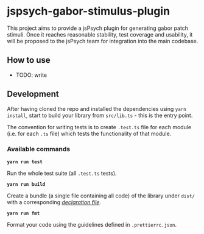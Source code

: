 # jspsych-gabor-stimulus-plugin

This project aims to provide a jsPsych plugin for generating gabor patch stimuli. Once it reaches reasonable stability, test coverage and usability, it will be proposed to the jsPsych team for integration into the main codebase.

## How to use

- TODO: write

## Development

After having cloned the repo and installed the dependencies using `yarn install`, start to build your library from `src/lib.ts` - this is the entry point.

The convention for writing tests is to create `.test.ts` file for each module (i.e. for each `.ts` file) which tests the functionality of that module.

### Available commands

**`yarn run test`**

Run the whole test suite (all `.test.ts` tests).

**`yarn run build`**

Create a bundle (a single file containing all code) of the library under `dist/` with a corresponding [_declaration file_][1].

**`yarn run fmt`**

Format your code using the guidelines defined in `.prettierrc.json`.

[1]: https://www.typescriptlang.org/docs/handbook/2/type-declarations.html#dts-files